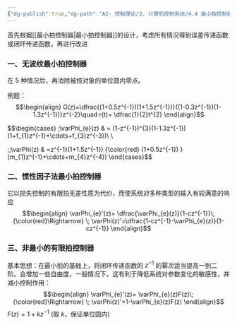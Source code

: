 ```yaml
---
{"dg-publish":true,"dg-path":"A2- 控制理论/3. 计算机控制系统/4.4 最小拍控制器的改进.md","permalink":"/A2- 控制理论/3. 计算机控制系统/4.4 最小拍控制器的改进/","dgPassFrontmatter":true,"noteIcon":"","created":"2025-04-15T09:36:55.000+08:00","updated":"2025-09-12T19:02:55.817+08:00"}
---
```



首先根据[[最小拍控制器\|最小拍控制器]]的设计，考虑所有情况得到误差传递函数或闭环传递函数，再进行改进
### 一、无波纹最小拍控制器
在 5 种情况后，再消除被控对象的单位圆内零点。

例题：
$$\begin{align}
G(z)=\dfrac{(1+0.5z^{-1})(1+1.5z^{-1})}{(1-0.3z^{-1})(1-1.3z^{-1})}z^{-2}\quad r(t)= \dfrac{1}{2}t^{2}
\end{align}$$

$$\begin{cases}
\;\varPhi_{e}(z) & = (1-z^{-1})^{3}(1-1.3z^{-1}) (1+f_{1}z^{-1}+\cdots+f_{3}z^{-3})\\ \\

\;\;\varPhi(z) & =z^{-1}(1+1.5z^{-1}) {\color{red}  (1+0.5z^{-1}) } (m_{1}z^{-1}+\cdots+m_{4}z^{-4})
\end{cases}$$

### 二、惯性因子法最小拍控制器
它以损失控制的有限拍无差性质为代价，而使系统对多种类型的输入有较满意的响应
$$\begin{align}
\varPhi_{e}'(z)= \dfrac{\varPhi_{e}(z)}{1-cz^{-1}}\; {\color{red}\Rightarrow} \; \varPhi(z)'=\dfrac{1-cz^{-1}-\varPhi_{e}(z)}{1-cz^{-1}}
\end{align}$$

### 三、非最小的有限拍控制器
基本思想：在最小拍的基础上，将闭环传递函数的 $z^{-1}$ 的幂次适当提高一到二阶。会增加一些自由度，一般情况下，这有利于降低系统对参数变化的敏感性，并减小控制作用：
$$\begin{align}
\varPhi_{e}'(z)= \varPhi_{e}(z)F(z)\; {\color{red}\Rightarrow} \; \varPhi(z)'=1-\varPhi_{e}(z)F(z)
\end{align}$$
$F(z)=1+kz^{-1}$  (取 $k$，保证单位圆内)

